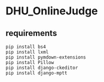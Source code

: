 # DHU_OnlineJudge

## requirements
```
pip install bs4
pip install lxml
pip install pymdown-extensions
pip install Pillow
pip install django-ckeditor
pip install django-mptt
```
